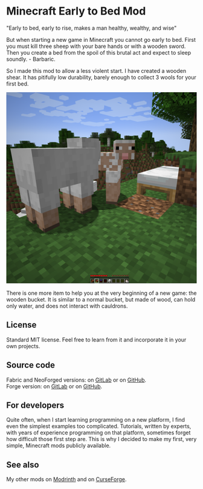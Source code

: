 # Minecraft Early to Bed Mod

"Early to bed, early to rise, makes a man healthy, wealthy, and wise"

But when starting a new game in Minecraft you cannot go early to bed.
First you must kill three sheep with your bare hands or with a wooden sword.
Then you create a bed from the spoil of this brutal act and expect to sleep soundly. - Barbaric.

So I made this mod to allow a less violent start.
I have created a wooden shear.
It has pitifully low durability, barely enough to collect 3 wools for your first bed.

![Screenshot](./images/screenshot2.png "Screenshot")

There is one more item to help you at the very beginning of a new game: the wooden bucket.
It is similar to a normal bucket, but made of wood, can hold only water, and does not interact with cauldrons.


## License

Standard MIT license. Feel free to learn from it and incorporate it in your own projects.


## Source code

Fabric and NeoForged versions: on [GitLab](https://gitlab.com/pintergabor/earlytobed.git) or on [GitHub](https://github.com/pinter-gabor-at/earlytobed.git).  
Forge version: on [GitLab](https://gitlab.com/pintergabor/earlytobed-forge.git) or on [GitHub](https://github.com/pinter-gabor-at/earlytobed-forge.git).


## For developers

Quite often, when I start learning programming on a new platform, I find even the simplest examples too complicated.
Tutorials, written by experts, with years of experience programming on that platform, sometimes forget how difficult those first step are.
This is why I decided to make my first, very simple, Minecraft mods publicly available.


## See also

My other mods on [Modrinth](https://modrinth.com/user/pinter.gabor) and on [CurseForge](https://www.curseforge.com/members/pintergabor/projects).
